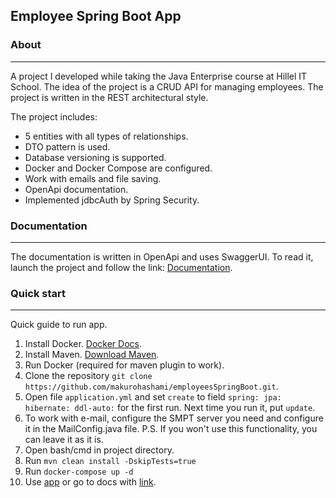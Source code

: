 ## Employee Spring Boot App

### About

---

A project I developed while taking the Java Enterprise course at Hillel IT School.
The idea of the project is a CRUD API for managing employees.
The project is written in the REST architectural style.

The project includes:

- 5 entities with all types of relationships.
- DTO pattern is used.
- Database versioning is supported.
- Docker and Docker Compose are configured.
- Work with emails and file saving.
- OpenApi documentation.
- Implemented jdbcAuth by Spring Security.

### Documentation

---
The documentation is written in OpenApi and uses SwaggerUI.
To read it, launch the project and follow the link: [Documentation](http://localhost:8087/swagger-ui.html).

### Quick start

---
Quick guide to run app.

1. Install Docker. [Docker Docs](https://docs.docker.com/get-docker/).
2. Install Maven. [Download Maven](https://maven.apache.org/download.cgi).
3. Run Docker (required for maven plugin to work).
4. Clone the repository `git clone https://github.com/makurohashami/employeesSpringBoot.git`.
5. Open file `application.yml` and set `create` to field `spring: jpa: hibernate: ddl-auto:` for the first run. Next
   time you run it, put `update`.
6. To work with e-mail, configure the SMPT server you need and configure it in the MailConfig.java file. P.S. If you
   won't use this functionality, you can leave it as it is.
7. Open bash/cmd in project directory.
8. Run `mvn clean install -DskipTests=true`
9. Run `docker-compose up -d`
10. Use [app](http://localhost:8087/) or go to docs with [link](http://localhost:8087/swagger-ui.html).
